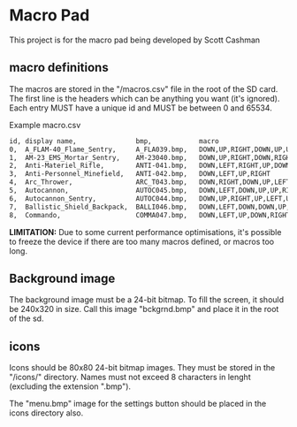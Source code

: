 # Macro Pad

This project is for the macro pad being developed by Scott Cashman

## macro definitions

The macros are stored in the "/macros.csv" file in the root of the SD card. The first line is the headers which can be anything you want (it's ignored). Each entry MUST have a unique id and MUST be between 0 and 65534.

Example macro.csv

```txt
id,	display name,	            bmp,	        macro
0,	A_FLAM-40_Flame_Sentry,     A_FLA039.bmp,	DOWN,UP,RIGHT,DOWN,UP,UP
1,	AM-23_EMS_Mortar_Sentry,    AM-23040.bmp,	DOWN,UP,RIGHT,DOWN,RIGHT
2,	Anti-Materiel_Rifle,        ANTI-041.bmp,	DOWN,LEFT,RIGHT,UP,DOWN
3,	Anti-Personnel_Minefield,   ANTI-042.bmp,	DOWN,LEFT,UP,RIGHT
4,	Arc_Thrower,                ARC_T043.bmp,	DOWN,RIGHT,DOWN,UP,LEFT,LEFT
5,	Autocannon,                 AUTOC045.bmp,	DOWN,LEFT,DOWN,UP,UP,RIGHT
6,	Autocannon_Sentry,          AUTOC044.bmp,	DOWN,UP,RIGHT,UP,LEFT,UP
7,	Ballistic_Shield_Backpack,  BALLI046.bmp,	DOWN,LEFT,DOWN,DOWN,UP,LEFT
8,	Commando,                   COMMA047.bmp,	DOWN,LEFT,UP,DOWN,RIGHT
```

**LIMITATION:** Due to some current performance optimisations, it's possible to freeze the device if there are too many macros defined, or macros too long.

## Background image

The background image must be a 24-bit bitmap. To fill the screen, it should be 240x320 in size. Call this image "bckgrnd.bmp" and place it in the root of the sd.

## icons

Icons should be 80x80 24-bit bitmap images. They must be stored in the "/icons/" directory. 
Names must not exceed 8 characters in lenght (excluding the extension ".bmp").

The "menu.bmp" image for the settings button should be placed in the icons directory also.
